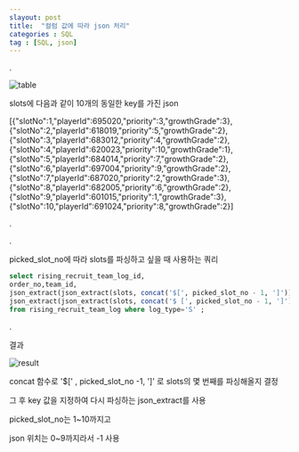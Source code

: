 ```yaml
---
slayout: post
title:  "컬럼 값에 따라 json 처리"
categories : SQL
tag : [SQL, json]
---
```


.

![table](../../../../img/2022-04-17-sql_json3/table-16501650681642.png)



slots에 다음과 같이 10개의 동일한 key를 가진 json

[{"slotNo":1,"playerId":695020,"priority":3,"growthGrade":3},{"slotNo":2,"playerId":618019,"priority":5,"growthGrade":2},{"slotNo":3,"playerId":683012,"priority":4,"growthGrade":2},{"slotNo":4,"playerId":620023,"priority":10,"growthGrade":1},{"slotNo":5,"playerId":684014,"priority":7,"growthGrade":2},{"slotNo":6,"playerId":697004,"priority":9,"growthGrade":2},{"slotNo":7,"playerId":687020,"priority":2,"growthGrade":3},{"slotNo":8,"playerId":682005,"priority":6,"growthGrade":2},{"slotNo":9,"playerId":601015,"priority":1,"growthGrade":3},{"slotNo":10,"playerId":691024,"priority":8,"growthGrade":2}]

.

.

picked_slot_no에 따라 slots를 파싱하고 싶을 때 사용하는 쿼리

```sql
select rising_recruit_team_log_id,
order_no,team_id,
json_extract(json_extract(slots, concat('$[', picked_slot_no - 1, ']')), '$.playerId') as player_id,
json_extract(json_extract(slots, concat('$ [', picked_slot_no - 1, ']')), '$.growthGrade') as growth_grade
from rising_recruit_team_log where log_type='S' ;
```

. 

결과

![result](../../../../img/2022-04-17-sql_json3/result.png)

concat 함수로 '$[' , picked_slot_no -1, ']' 로 slots의 몇 번째를 파싱해올지 결정

그 후 key 값을 지정하여 다시 파싱하는 json_extract를 사용



picked_slot_no는 1~10까지고

json 위치는 0~9까지라서 -1 사용